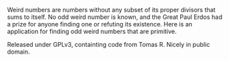 Weird numbers are numbers without any subset of its proper divisors that sums to itself. No odd weird number is known, and the Great Paul Erdos had a prize for anyone finding one or refuting its existence. Here is an application for finding odd weird numbers that are primitive.

Released under GPLv3, containting code from Tomas R. Nicely in public domain.